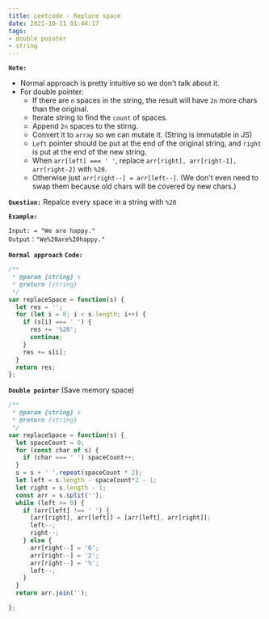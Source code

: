 ```yaml
---
title: Leetcode - Replace space
date: 2021-10-11 01:44:17
tags:
- double pointer
- string
---
```

**`Note:`**
- Normal approach is pretty intuitive so we don't talk about it.
- For double pointer:
  - If there are `n` spaces in the string, the result will have `2n` more chars than the original.
  - Iterate string to find the `count` of spaces.
  - Append `2n` spaces to the stirng.
  - Convert it to `array` so we can mutate it. (String is immutable in JS)
  - `Left` pointer should be put at the end of the original string, and `right` is put at the end of the new string.
  - When `arr[left] === ' '`, replace `arr[right], arr[right-1], arr[right-2]` with `%20`.
  - Otherwise just `arr[right--] = arr[left--]`. (We don't even need to swap them because old chars will be covered by new chars.) 

**`Question:`**
Repalce every space in a string with `%20`

**`Example:`**
```
Input: = "We are happy."
Output："We%20are%20happy."
```

**`Normal approach`**
**`Code:`**
```javascript
/**
 * @param {string} s
 * @return {string}
 */
var replaceSpace = function(s) {
  let res = '';
  for (let i = 0; i < s.length; i++) {
    if (s[i] === ' ') {
      res += '%20';
      continue;
    }
    res += s[i];
  }
  return res;
};
```

**`Double pointer`** (Save memory space)
```javascript
/**
 * @param {string} s
 * @return {string}
 */
var replaceSpace = function(s) {
  let spaceCount = 0;
  for (const char of s) {
    if (char === ' ') spaceCount++;
  }
  s = s + ' '.repeat(spaceCount * 2);
  let left = s.length - spaceCount*2 - 1;
  let right = s.length - 1;
  const arr = s.split('');
  while (left >= 0) {
    if (arr[left] !== ' ') {
      [arr[right], arr[left]] = [arr[left], arr[right]];
      left--;
      right--;
    } else {
      arr[right--] = '0';
      arr[right--] = '2';
      arr[right--] = '%';
      left--; 
    }
  }
  return arr.join('');

};
```